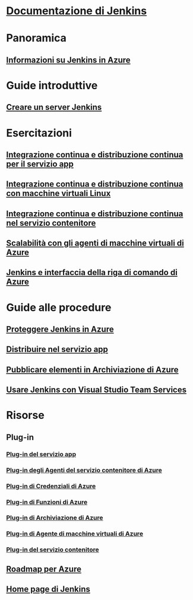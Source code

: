 # [Documentazione di Jenkins](index.md)
# Panoramica
## [Informazioni su Jenkins in Azure](overview.md)
# Guide introduttive
## [Creare un server Jenkins](/azure/jenkins/install-jenkins-solution-template)
# Esercitazioni
## [Integrazione continua e distribuzione continua per il servizio app](/azure/jenkins/java-deploy-webapp-tutorial)
## [Integrazione continua e distribuzione continua con macchine virtuali Linux](/azure/virtual-machines/linux/tutorial-jenkins-github-docker-cicd)
## [Integrazione continua e distribuzione continua nel servizio contenitore](/azure/container-service/container-service-kubernetes-jenkins)
## [Scalabilità con gli agenti di macchine virtuali di Azure](/azure/jenkins/jenkins-azure-vm-agents)
## [Jenkins e interfaccia della riga di comando di Azure](/azure/jenkins/execute-cli-jenkins-pipeline)
# Guide alle procedure
## [Proteggere Jenkins in Azure](https://jenkins.io/blog/2017/04/20/secure-jenkins-on-azure/)
## [Distribuire nel servizio app](deploy-jenkins-app-service-plugin.md)
## [Pubblicare elementi in Archiviazione di Azure](/azure/storage/common/storage-java-jenkins-continuous-integration-solution)
## [Usare Jenkins con Visual Studio Team Services](https://www.visualstudio.com/en-us/docs/build/apps/jenkins/build-deploy-jenkins)
# Risorse
## Plug-in
### [Plug-in del servizio app](https://plugins.jenkins.io/azure-app-service)
### [Plug-in degli Agenti del servizio contenitore di Azure](https://plugins.jenkins.io/azure-container-agents)
### [Plug-in di Credenziali di Azure](https://plugins.jenkins.io/azure-credentials)
### [Plug-in di Funzioni di Azure](https://plugins.jenkins.io/azure-function)
### [Plug-in di Archiviazione di Azure](https://plugins.jenkins.io/windows-azure-storage)
### [Plug-in di Agente di macchine virtuali di Azure](https://plugins.jenkins.io/azure-vm-agents)
### [Plug-in del servizio contenitore](https://plugins.jenkins.io/azure-acs)
## [Roadmap per Azure](https://azure.microsoft.com/roadmap/)
## [Home page di Jenkins](https://jenkins.io/)
